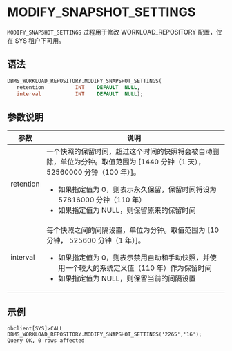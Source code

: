 # MODIFY_SNAPSHOT_SETTINGS

`MODIFY_SNAPSHOT_SETTINGS` 过程用于修改 WORKLOAD_REPOSITORY 配置，仅在 SYS 租户下可用。

## 语法

```sql
DBMS_WORKLOAD_REPOSITORY.MODIFY_SNAPSHOT_SETTINGS(
   retention          INT    DEFAULT  NULL,
   interval           INT    DEFAULT  NULL);
```

## 参数说明

| **参数** | **说明** |
| --- | --- |
| retention | 一个快照的保留时间，超过这个时间的快照将会被自动删除，单位为分钟。取值范围为 [1440 分钟（1 天），52560000 分钟（100 年）]。<ul><li>如果指定值为 0，则表示永久保留，保留时间将设为 57816000 分钟（110 年）  </li><li>如果指定值为 NULL，则保留原来的保留时间 </li></ul>|
| interval | 每个快照之间的间隔设置，单位为分钟。取值范围为 [10 分钟， 525600 分钟（1 年）]。<ul><li>如果指定值为 0，则表示禁用自动和手动快照，并使用一个较大的系统定义值（110 年）作为保留时间</li><li>如果指定值为 NULL，则保留当前的间隔设置</li></ul>|

## 示例

```shell
obclient[SYS]>CALL DBMS_WORKLOAD_REPOSITORY.MODIFY_SNAPSHOT_SETTINGS('2265','16');
Query OK, 0 rows affected
```
